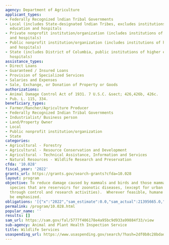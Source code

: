 ```yaml
---
agency: Department of Agriculture
applicant_types:
- Federally Recognized lndian Tribal Governments
- Local (includes State-designated lndian Tribes, excludes institutions of higher
  education and hospitals
- Private nonprofit institution/organization (includes institutions of higher education
  and hospitals)
- Public nonprofit institution/organization (includes institutions of higher education
  and hospitals)
- State (includes District of Columbia, public institutions of higher education and
  hospitals)
assistance_types:
- Direct Loans
- Guaranteed / Insured Loans
- Provision of Specialized Services
- Salaries and Expenses
- Sale, Exchange, or Donation of Property or Goods
authorizations:
- Animal Damage Control Act of 1931. 7 U.S.C. &sect; 426,426b, 426c.
- Pub. L. 115, 334.
beneficiary_types:
- Farmer/Rancher/Agriculture Producer
- Federally Recognized Indian Tribal Governments
- Industrialist/ Business person
- Land/Property Owner
- Local
- Public nonprofit institution/organization
- State
categories:
- Agricultural - Forestry
- Agricultural - Resource Conservation and Development
- Agricultural - Technical Assistance, Information and Services
- Natural Resources - Wildlife Research and Preservation
cfda: '10.028'
fiscal_year: '2022'
grants_url: https://grants.gov/search-grants?cfda=10.028
layout: program
objective: To reduce damage caused by mammals and birds and those mammal and bird
  species that are reservoirs for zoonotic diseases, (except for urban rodent control
  through control and research activities).  Wherever feasible, humane methods will
  be emphasized.
obligations: '[{"x":"2022","sam_estimate":0.0,"sam_actual":21395665.0,"usa_spending_actual":32286467.79},{"x":"2023","sam_estimate":34602188.0,"sam_actual":0.0,"usa_spending_actual":63477734.15},{"x":"2024","sam_estimate":30972078.0,"sam_actual":0.0,"usa_spending_actual":18128926.84}]'
permalink: /program/10.028.html
popular_name: ''
results: []
sam_url: https://sam.gov/fal/5777f406178e4a95bc9d933a99884f33/view
sub-agency: Animal and Plant Health Inspection Service
title: Wildlife Services
usaspending_url: https://www.usaspending.gov/search/?hash=2df0b8c28bdad7188ee1e05b231f8ae8
---
```

